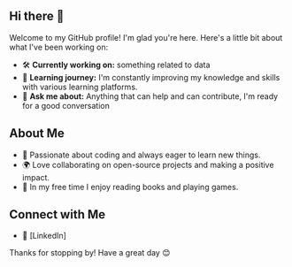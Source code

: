 ## Hi there 👋

Welcome to my GitHub profile! I'm glad you're here. Here's a little bit about what I've been working on:

- 🛠️ **Currently working on:** something related to data
- 🌱 **Learning journey:** I'm constantly improving my knowledge and skills with various learning platforms.
- 💬 **Ask me about:** Anything that can help and can contribute, I'm ready for a good conversation

## About Me

- 🚀 Passionate about coding and always eager to learn new things.
- 🌍 Love collaborating on open-source projects and making a positive impact.
- 🎨 In my free time I enjoy reading books and playing games.

## Connect with Me

- 💼 [LinkedIn]

Thanks for stopping by! Have a great day 😊
